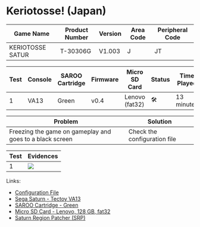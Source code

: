 # Keriotosse! (Japan)

| Game Name        | Product Number | Version | Area Code | Peripheral Code |
| ---------------- | -------------- | ------- | --------- | --------------- |
| KERIOTOSSE SATUR | T-30306G       | V1.003  | J         | JT              |

| Test | Console | SAROO Cartridge | Firmware | Micro SD Card  | Status              | Time Played |
| ---- | ------- | --------------- | -------- | -------------- | ------------------- | ----------- |
| 1    | VA13    | Green           | v0.4     | Lenovo (fat32) | :hammer_and_wrench: | 13 minutes  |

| Problem                                                  | Solution                     |
| -------------------------------------------------------- | ---------------------------- |
| Freezing the game on gameplay and goes to a black screen | Check the configuration file |

| Test | Evidences                                                                                        |
| ---- | ------------------------------------------------------------------------------------------------ |
| 1    | [![](https://img.youtube.com/vi/cfCWRHrqmgU/0.jpg)](https://www.youtube.com/watch?v=cfCWRHrqmgU) |

Links:

- [Configuration File](https://github.com/williamdsw/saroo-configuration-list/blob/master/Regions/Retails/Japan/T-30306G/README.md)
- [Sega Saturn - Tectoy VA13](../../../../Info/Consoles/VA13/README.md)
- [SAROO Cartridge - Green](../../../../Info/Cartridges/RetroGameParadiseStore/1.32F/README.md)
- [Micro SD Card - Lenovo, 128 GB, fat32](../../../../Info/SdCards/Lenovo/128GB/fat32/README.md)
- [Saturn Region Patcher (SRP)](https://segaxtreme.net/resources/saturn-region-patcher.81/download)
